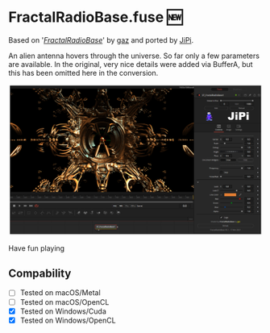 # FractalRadioBase.fuse :new:

Based on '_[FractalRadioBase](https://www.shadertoy.com/view/WlcczS)_' by [gaz](https://www.shadertoy.com/user/Kali) and ported by [JiPi](../Profiles/JiPi.md).

An alien antenna hovers through the universe. So far only a few parameters are available.
In the original, very nice details were added via BufferA, but this has been omitted here in the conversion.

[![FractalRadioBase](FractalRadioBase.png)](FractalRadioBase.fuse)



Have fun playing

## Compability
- [ ] Tested on macOS/Metal
- [ ] Tested on macOS/OpenCL
- [x] Tested on Windows/Cuda
- [x] Tested on Windows/OpenCL
